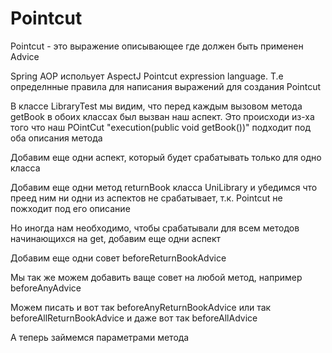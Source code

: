 # Pointcut

Pointcut - это выражение описывающее где должен быть применен Advice

Spring AOP испольует AspectJ Pointcut expression language. Т.е определнные правила для написания 
выражений для создания Pointcut  

В классе LibraryTest мы видим, что перед каждым вызовом метода getBook в обоих классах был вызван 
наш аспект.
Это происходи из-ха того что наш POintCut "execution(public void getBook())" подходит под оба 
описания метода

Добавим еще одни аспект, который будет срабатывать только для одно класса

Добавим еще одни метод returnBook класса UniLibrary и убедимся что преед ним ни одни из аспектов 
не срабатывает, т.к. Pointcut не пожходит под его описание

Но иногда нам необходимо, чтобы срабатывали для всем методов начинающихся на get, добавим еще 
одни аспект

Добавим еще одни совет beforeReturnBookAdvice

Мы так же можем добавить ваще совет на любой метод, например beforeAnyAdvice

Можем писать и вот так beforeAnyReturnBookAdvice или так beforeAllReturnBookAdvice и даже вот так beforeAllAdvice

А теперь займемся параметрами метода
